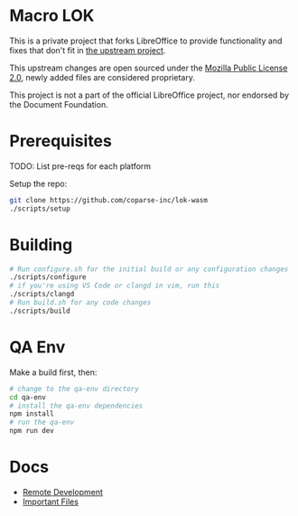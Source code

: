 # Macro LOK

This is a private project that forks LibreOffice to provide functionality and fixes that don't fit in [the upstream project](https://github.com/LibreOffice/core).

This upstream changes are open sourced under the [Mozilla Public License 2.0](LICENSE), newly added files are considered proprietary.

This project is not a part of the official LibreOffice project, nor endorsed by the Document Foundation.

# Prerequisites

TODO: List pre-reqs for each platform

Setup the repo:
```bash
git clone https://github.com/coparse-inc/lok-wasm
./scripts/setup
```

# Building

```bash
# Run configure.sh for the initial build or any configuration changes
./scripts/configure
# if you're using VS Code or clangd in vim, run this
./scripts/clangd
# Run build.sh for any code changes
./scripts/build
```

# QA Env

Make a build first, then:

```bash
# change to the qa-env directory
cd qa-env
# install the qa-env dependencies
npm install
# run the qa-env
npm run dev
```

# Docs

- [Remote Development](./remote_dev.md)
- [Important Files](./important_files.md)
